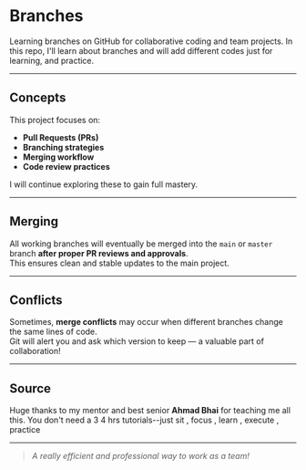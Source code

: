 # Branches

Learning branches on GitHub for collaborative coding and team projects.
In this repo, I'll learn about branches and will add different codes just
for learning, and practice.

---

## Concepts

This project focuses on:

- **Pull Requests (PRs)**
- **Branching strategies**
- **Merging workflow**
- **Code review practices**

I will continue exploring these to gain full mastery.

---

## Merging

All working branches will eventually be merged into the `main` or `master` branch **after proper PR reviews and approvals**.  
This ensures clean and stable updates to the main project.

---

## Conflicts

Sometimes, **merge conflicts** may occur when different branches change the same lines of code.  
Git will alert you and ask which version to keep — a valuable part of collaboration!

---
## Source

Huge thanks to my mentor and best senior **Ahmad Bhai** for teaching me all this.
You don't need a 3 4 hrs tutorials--just sit , focus , learn , execute , practice

---

> _A really efficient and professional way to work as a team!_
